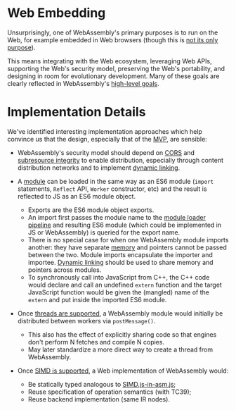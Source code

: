 # Web Embedding

Unsurprisingly, one of WebAssembly's primary purposes is to run on the Web,
for example embedded in Web browsers (though this is
[not its only purpose](NonWeb.md)).

This means integrating with the Web ecosystem, leveraging Web APIs, supporting
the Web's security model, preserving the Web's portability, and designing in
room for evolutionary development. Many of these goals are clearly
reflected in WebAssembly's [high-level goals](HighLevelGoals.md).

# Implementation Details

We've identified interesting implementation approaches which help convince us
that the design, especially that of the [MVP](MVP.md), are sensible:

* WebAssembly's security model should depend on [CORS][] and
  [subresource integrity][] to enable distribution, especially through content
  distribution networks and to implement
  [dynamic linking](FutureFeatures.md#dynamic-linking).
* A [module](MVP.md#modules) can be loaded in the same way as an ES6 module
  (`import` statements, `Reflect` API, `Worker` constructor, etc) and the result
  is reflected to JS as an ES6 module object.
  - Exports are the ES6 module object exports.
  - An import first passes the module name to the [module loader pipeline][] and
    resulting ES6 module (which could be implemented in JS or WebAssembly) is
    queried for the export name.
  - There is no special case for when one WebAssembly module imports another:
    they have separate [memory](MVP.md#linear-memory) and pointers cannot be passed
    between the two. Module imports encapsulate the importer and
    importee. [Dynamic linking](FutureFeatures.md#dynamic-linking) should be
    used to share memory and pointers across modules.
  - To synchronously call into JavaScript from C++, the C++ code would declare
    and call an undefined `extern` function and the target JavaScript function
    would be given the (mangled) name of the `extern` and put inside the
    imported ES6 module.
* Once [threads are supported](PostMVP.md#threads), a WebAssembly module would
  initially be distributed between workers via `postMessage()`.
  - This also has the effect of explicitly sharing code so that engines don't
    perform N fetches and compile N copies.
  - May later standardize a more direct way to create a thread from WebAssembly.
* Once [SIMD is supported](PostMVP.md#fixed-width-simd), a Web implementation of
  WebAssembly would:
  - Be statically typed analogous to [SIMD.js-in-asm.js][];
  - Reuse specification of operation semantics (with TC39);
  - Reuse backend implementation (same IR nodes).

  [CORS]: https://www.w3.org/TR/cors/
  [subresource integrity]: https://www.w3.org/TR/SRI/
  [module loader pipeline]: https://whatwg.github.io/loader
  [SIMD.js-in-asm.js]: http://discourse.specifiction.org/t/request-for-comments-simd-js-in-asm-js
  
